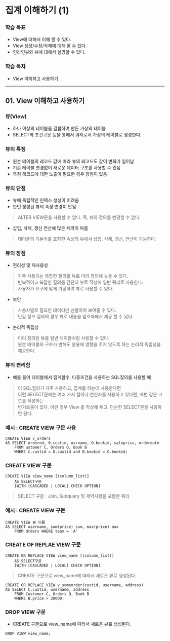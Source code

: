 # **집계 이해하기 (1)**

### 학습 목표
* View에 대해서 이해 할 수 있다.  
* View 생성/수정/삭제에 대해 알 수 있다.  
* 인라인뷰와 뷰에 대해서 설명할 수 있다.

### 학습 목차
* View 이해하고 사용하기

***
## 01. View 이해하고 사용하기
### 뷰(View)
* 하나 이상의 테이블을 결합하여 만든 가상의 테이블
* SELECT와 조건구문 등을 통해서 쿼리로서 가상의 테이블로 생성한다.

### 뷰의 특징
* 원본 테이블의 레코드 값에 따라 뷰의 레코드도 같이 변화가 일어남  
* 기존 테이블 변경없이 새로운 데이터 구조를 사용할 수 있음  
* 특정 레코드에 대한 노출이 필요한 경우 장점이 있음

### 뷰의 단점
* 뷰에 독립적인 인덱스 생성이 어려움  
* 한번 생성된 뷰의 속성 변경이 안됨  
> ALTER VIEW문을 사용할 수 없다. 즉, 뷰의 정의를 변경할 수 없다.  
* 삽입, 삭제, 갱신 연산에 많은 제약이 따름
> 테이블의 기본키를 포함한 속성의 뷰에서 삽입, 삭제, 갱신, 연산이 가능하다.

### 뷰의 장점
* 편리성 및 재사용성  
> 자주 사용되는 복잡한 질의를 뷰로 미리 정의해 놓을 수 있다.  
> 반복적이고 복잡한 질의를 간단히 뷰로 작성해 일반 쿼리로 사용한다.  
> 사용자가 요구에 맞게 가공하여 뷰로 사용할 수 있다.
* 보안
> 사용자별로 필요한 데이터만 선별하여 보여줄 수 있다.  
> 민감 정보 질의의 경우 뷰로 내용을 암호화해서 제공 할 수 있다. 
* 논리적 독립성
> 미리 정의된 뷰를 일반 테이블처럼 사용할 수 있다.  
> 원본 테이블의 구조가 변해도 응용에 영향을 주지 않도록 하는 논리적 독립성을 제공한다.

### 뷰의 편리함
* 예를 들어 테이블에서 집계함수, 다중조건을 사용하는 SQL질의를 사용할 때
> 이 SQL질의가 자주 사용하고, 집계를 하는데 사용한다면  
> 이런 SELECT문에는 여러 가지 절이나 연산자를 사용하고 있다면, 매번 같은 코드를 작성하는  
> 번거로움이 있다. 이런 경우 View 를 작성해 두고, 단순한 SELECT문을 사용하면 된다.

### 예시 : CREATE VIEW 구문 사용
```
CREATE VIEW v_orders
AS SELECT ordered, 0.custid, usrname, O.bookid, saleprice, orderdate
	FROM ustomer C, Orders O, Book B
	WHERE C.custid = O.custid and B.bookid = O.bookid;
```

### CREATE VIEW 구문
```
CREATE VIEW view_name [(column_list)]
	AS SELECT구문
	[WITH [CASCADED | LOCAL] CHECK OPTION]
```
> SELECT 구문 : Join, Subquery 및 제약사항을 포함한 쿼리

### 예시 : CREATE VIEW 구문
```
CREATE VIEW 뷰 이름
AS SELECT username, sum(price) sum, max(price) max
	FROM Orders WHERE team = 'A'
```

### CREATE OF REPLAE VIEW 구문
```
CREATE OR REPLACE VIEW view_name [(column_list)]
	AS SELECT구문
	[WITH [CASCADED | LOCAL] CHECK OPTION]
```
> CREATE 구문으로 view_name에 따라서 새로운 뷰로 생성된다.

```
CREATE OR REPLACE VIEW v_someorder(custid, username, address)
AS SELECT C.custid, username, address
	FROM Customer C, Orders O, Book B
	WHERE B.price > 20000;
```

### DROP VIEW 구문
* CREATE 구문으로 view_name에 따라서 새로운 뷰로 생성된다.
```
DROP VIEW view_name;
```
